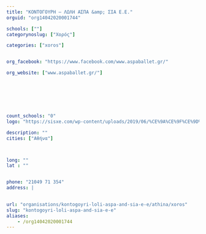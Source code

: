 ```yaml
---
title: "ΚΟΝΤΟΓΟΥΡΗ – ΛΩΛΗ ΑΣΠΑ &amp; ΣΙΑ Ε.Ε."
orguid: "org14042020001744"

schools: [""]
categorynoslug: ["Χορός"]

categories: ["xoros"]


org_facebook: "https://www.facebook.com/www.aspaballet.gr/"

org_website: ["www.aspaballet.gr/"]







count_schools: "0"
logo: "https://sisxe.com/wp-content/uploads/2019/06/%CE%9A%CE%9F%CE%9D%CE%A4%CE%9F%CE%93%CE%9F%CE%A5%CE%A1%CE%97-%CE%9B%CE%A9%CE%9B%CE%97-logo_ball.png"

description: ""
cities: ["Αθήνα"]



long: ""
lat : ""


phone: "21049 71 354"
address: |
    

url: "organisations/kontogoyri-loli-aspa-and-sia-e-e/athina/xoros"
slug: "kontogoyri-loli-aspa-and-sia-e-e"
aliases:
    - /org14042020001744
---
```



